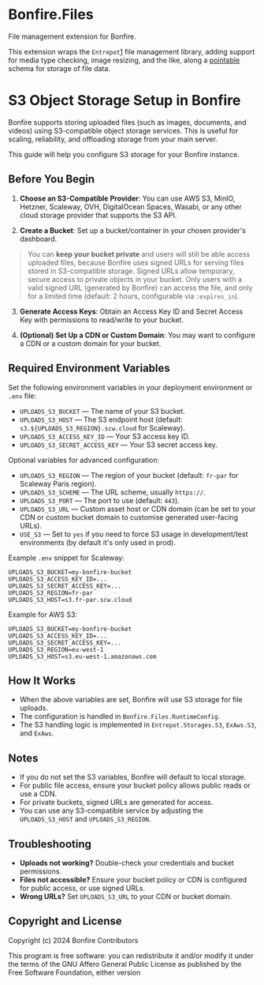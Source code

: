 # Bonfire.Files

File management extension for Bonfire.  

This extension wraps the `Entrepot`[1] file management library, 
adding support for media type checking, image resizing, and the like, 
along a [pointable][2] schema for storage of file data.

[1]: https://github.com/bonfire-networks/entrepot
[2]: https://github.com/bonfire-networks/needle


# S3 Object Storage Setup in Bonfire

Bonfire supports storing uploaded files (such as images, documents, and videos) using S3-compatible object storage services. This is useful for scaling, reliability, and offloading storage from your main server.

This guide will help you configure S3 storage for your Bonfire instance.

## Before You Begin

1. **Choose an S3-Compatible Provider**: You can use AWS S3, MinIO, Hetzner, Scaleway, OVH, DigitalOcean Spaces, Wasabi, or any other cloud storage provider that supports the S3 API.

2. **Create a Bucket**: Set up a bucket/container in your chosen provider's dashboard.

> You can **keep your bucket private** and users will still be able access uploaded files, because Bonfire uses signed URLs for serving files stored in S3-compatible storage. Signed URLs allow temporary, secure access to private objects in your bucket. Only users with a valid signed URL (generated by Bonfire) can access the file, and only for a limited time (default: 2 hours, configurable via `:expires_in`). 

3. **Generate Access Keys**: Obtain an Access Key ID and Secret Access Key with permissions to read/write to your bucket.


4. **(Optional) Set Up a CDN or Custom Domain**: You may want to configure a CDN or a custom domain for your bucket.


## Required Environment Variables

Set the following environment variables in your deployment environment or `.env` file:

- `UPLOADS_S3_BUCKET` — The name of your S3 bucket.
- `UPLOADS_S3_HOST` — The S3 endpoint host (default: `s3.${UPLOADS_S3_REGION}.scw.cloud` for Scaleway).
- `UPLOADS_S3_ACCESS_KEY_ID` — Your S3 access key ID.
- `UPLOADS_S3_SECRET_ACCESS_KEY` — Your S3 secret access key.

Optional variables for advanced configuration:

- `UPLOADS_S3_REGION` — The region of your bucket (default: `fr-par` for Scaleway Paris region).
- `UPLOADS_S3_SCHEME` — The URL scheme, usually `https://`.
- `UPLOADS_S3_PORT` — The port to use (default: `443`).
- `UPLOADS_S3_URL` — Custom asset host or CDN domain (can be set to your CDN or custom bucket domain to customise generated user-facing URLs).
- `USE_S3` — Set to `yes` if you need to force S3 usage in development/test environments (by default it's only used in prod).

Example `.env` snippet for Scaleway:
```
UPLOADS_S3_BUCKET=my-bonfire-bucket
UPLOADS_S3_ACCESS_KEY_ID=...
UPLOADS_S3_SECRET_ACCESS_KEY=...
UPLOADS_S3_REGION=fr-par
UPLOADS_S3_HOST=s3.fr-par.scw.cloud
```

Example for AWS S3:
```
UPLOADS_S3_BUCKET=my-bonfire-bucket
UPLOADS_S3_ACCESS_KEY_ID=...
UPLOADS_S3_SECRET_ACCESS_KEY=...
UPLOADS_S3_REGION=eu-west-1
UPLOADS_S3_HOST=s3.eu-west-1.amazonaws.com
```

## How It Works

- When the above variables are set, Bonfire will use S3 storage for file uploads.
- The configuration is handled in `Bonfire.Files.RuntimeConfig`.
- The S3 handling logic is implemented in `Entrepot.Storages.S3`, `ExAws.S3`, and `ExAws`.

## Notes

- If you do not set the S3 variables, Bonfire will default to local storage.
- For public file access, ensure your bucket policy allows public reads or use a CDN.
- For private buckets, signed URLs are generated for access.
- You can use any S3-compatible service by adjusting the `UPLOADS_S3_HOST` and `UPLOADS_S3_REGION`.


## Troubleshooting

- **Uploads not working?** Double-check your credentials and bucket permissions.
- **Files not accessible?** Ensure your bucket policy or CDN is configured for public access, or use signed URLs.
- **Wrong URLs?** Set `UPLOADS_S3_URL` to your CDN or bucket domain.

## Copyright and License

Copyright (c) 2024 Bonfire Contributors

This program is free software: you can redistribute it and/or modify
it under the terms of the GNU Affero General Public License as
published by the Free Software Foundation, either version
